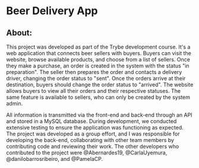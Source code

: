 #  Beer Delivery App

## About:
This project was developed as part of the Trybe development course. It's a web application that connects beer sellers with buyers. Buyers can visit the website, browse available products, and choose from a list of sellers. Once they make a purchase, an order is created in the system with the status "in preparation". The seller then prepares the order and contacts a delivery driver, changing the order status to "sent". Once the orders arrive at their destination, buyers should change the order status to "arrived". The website allows buyers to view all their orders and their respective statuses. The same feature is available to sellers, who can only be created by the system admin.

All information is transmitted via the front-end and back-end through an API and stored in a MySQL database. During development, we conducted extensive testing to ensure the application was functioning as expected. The project was developed as a group effort, and I was responsible for developing the back-end, collaborating with other team members by contributing code and reviewing their work. The other developers who contributed to the project were @Abernardes19, @CarlaUyemura, @danilobarrosribeiro, and @PamelaCP.
